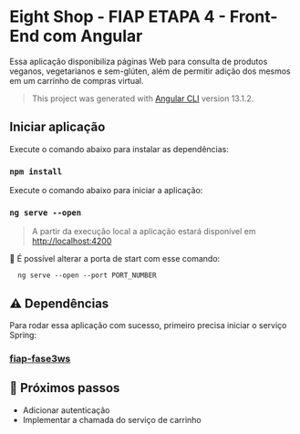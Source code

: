 # Eight Shop - FIAP ETAPA 4 - Front-End com Angular

Essa aplicação disponibiliza páginas Web para consulta de produtos veganos, vegetarianos e sem-glúten, além de permitir adição dos mesmos em um carrinho de compras virtual.

> This project was generated with [Angular CLI](https://github.com/angular/angular-cli) version 13.1.2.

## Iniciar aplicação

Execute o comando abaixo para instalar as dependências:

### `npm install`

Execute o comando abaixo para iniciar a aplicação:

### `ng serve --open`

> A partir da execução local a aplicação estará disponível em [http://localhost:4200](http://localhost:4200)

:pushpin: É possível alterar a porta de start com esse comando:
```ssh
  ng serve --open --port PORT_NUMBER
```
## :warning: Dependências
Para rodar essa aplicação com sucesso, primeiro precisa iniciar o serviço Spring:

### [fiap-fase3ws](https://github.com/Vis-Rodrigues/fiap-fase3ws)

## :rocket: Próximos passos
* Adicionar autenticação
* Implementar a chamada do serviço de carrinho